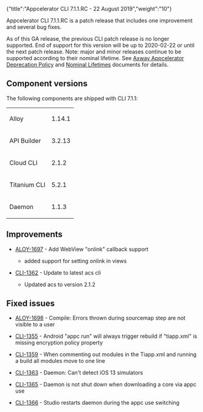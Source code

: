 {"title":"Appcelerator CLI 7.1.1.RC - 22 August 2019","weight":"10"}

Appcelerator CLI 7.1.1.RC is a patch release that includes one improvement and several bug fixes.

As of this GA release, the previous CLI patch release is no longer supported. End of support for this version will be up to 2020-02-22 or until the next patch release. Note: major and minor releases continue to be supported according to their nominal lifetime. See [Axway Appcelerator Deprecation Policy](/docs/appc/AMPLIFY_Appcelerator_Services_Overview/Axway_Appcelerator_Deprecation_Policy/) and [Nominal Lifetimes](/docs/appc/AMPLIFY_Appcelerator_Services_Overview/Axway_Appcelerator_Product_Lifecycle/#nominal-lifetimes) documents for details.

## Component versions

The following components are shipped with CLI 7.1.1:

<table class="confluenceTable"><thead class=""></thead><tfoot class=""></tfoot><tbody><tr><td class="confluenceTd" rowspan="1" colspan="1"><p>Alloy</p></td><td class="confluenceTd" rowspan="1" colspan="1"><p class="p1">1.14.1</p></td></tr><tr><td class="confluenceTd" rowspan="1" colspan="1"><p>API Builder</p></td><td class="confluenceTd" rowspan="1" colspan="1"><p class="p1">3.2.13</p></td></tr><tr><td class="confluenceTd" rowspan="1" colspan="1"><p>Cloud CLI</p></td><td class="confluenceTd" rowspan="1" colspan="1"><p class="p1">2.1.2</p></td></tr><tr><td class="confluenceTd" rowspan="1" colspan="1"><p>Titanium CLI</p></td><td class="confluenceTd" rowspan="1" colspan="1"><p class="p1">5.2.1</p></td></tr><tr><td class="confluenceTd" rowspan="1" colspan="1"><p>Daemon</p></td><td class="confluenceTd" rowspan="1" colspan="1"><p class="p1">1.1.3</p></td></tr></tbody></table>

## Improvements

* [ALOY-1697](https://jira.appcelerator.org/browse/ALOY-1697) - Add WebView "onlink" callback support

    * added support for setting onlink in views

* [CLI-1362](https://jira.appcelerator.org/browse/CLI-1362) - Update to latest acs cli

    * Updated acs to version 2.1.2

## Fixed issues

* [ALOY-1698](https://jira.appcelerator.org/browse/ALOY-1698) - Compile: Errors thrown during sourcemap step are not visible to a user

* [CLI-1355](https://jira.appcelerator.org/browse/CLI-1355) - Android "appc run" will always trigger rebuild if "tiapp.xml" is missing encryption policy property

* [CLI-1359](https://jira.appcelerator.org/browse/CLI-1359) - When commenting out modules in the Tiapp.xml and running a build all modules move to one line

* [CLI-1363](https://jira.appcelerator.org/browse/CLI-1363) - Daemon: Can't detect iOS 13 simulators

* [CLI-1365](https://jira.appcelerator.org/browse/CLI-1365) - Daemon is not shut down when downloading a core via appc use

* [CLI-1366](https://jira.appcelerator.org/browse/CLI-1366) - Studio restarts daemon during the appc use switching
